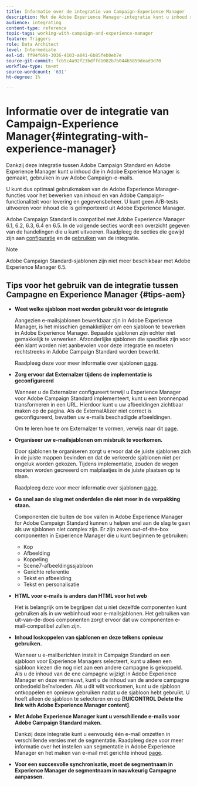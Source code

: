 ```yaml
---
title: Informatie over de integratie van Campaign-Experience Manager
description: Met de Adobe Experience Manager-integratie kunt u inhoud rechtstreeks in AEM maken en later in Adobe Campaign gebruiken.
audience: integrating
content-type: reference
topic-tags: working-with-campaign-and-experience-manager
feature: Triggers
role: Data Architect
level: Intermediate
exl-id: ff94f69b-3036-4103-a841-6b85feb0eb7e
source-git-commit: fcb5c4a92f23bdffd1082b7b044b5859dead9d70
workflow-type: tm+mt
source-wordcount: '631'
ht-degree: 1%

---
```


# Informatie over de integratie van Campaign-Experience Manager{#integrating-with-experience-manager}

Dankzij deze integratie tussen Adobe Campaign Standard en Adobe Experience Manager kunt u inhoud die in Adobe Experience Manager is gemaakt, gebruiken in uw Adobe Campaign-e-mails.

U kunt dus optimaal gebruikmaken van de Adobe Experience Manager-functies voor het bewerken van inhoud en van Adobe Campaign-functionaliteit voor levering en gegevensbeheer. U kunt geen A/B-tests uitvoeren voor inhoud die is geïmporteerd uit Adobe Experience Manager.

Adobe Campaign Standard is compatibel met Adobe Experience Manager 6.1, 6.2, 6.3, 6.4 en 6.5. In de volgende secties wordt een overzicht gegeven van de handelingen die u kunt uitvoeren. Raadpleeg de secties die gewijd zijn aan [configuratie](https://experienceleague.adobe.com/docs/experience-manager-65/administering/integration/campaignstandard.html) en de [gebruiken](https://experienceleague.adobe.com/docs/experience-manager-65/authoring/aem-adobe-campaign/campaign.html) van de integratie.

>[!NOTE]
>
> Adobe Campaign Standard-sjablonen zijn niet meer beschikbaar met Adobe Experience Manager 6.5.

## Tips voor het gebruik van de integratie tussen Campagne en Experience Manager {#tips-aem}

* **Weet welke sjabloon moet worden gebruikt voor de integratie**

  Aangezien e-mailsjablonen bewerkbaar zijn in Adobe Experience Manager, is het misschien gemakkelijker om een sjabloon te bewerken in Adobe Experience Manager. Bepaalde sjablonen zijn echter niet gemakkelijk te verwerken. Afzonderlijke sjablonen die specifiek zijn voor één klant worden niet aanbevolen voor deze integratie en moeten rechtstreeks in Adobe Campaign Standard worden bewerkt.

  Raadpleeg deze voor meer informatie over sjablonen [page](https://experienceleague.adobe.com/docs/experience-manager-65/developing/platform/templates/templates.html).

* **Zorg ervoor dat Externalzer tijdens de implementatie is geconfigureerd**

  Wanneer u de Externalzer configureert terwijl u Experience Manager voor Adobe Campaign Standard implementeert, kunt u een bronnenpad transformeren in een URL. Hierdoor kunt u uw afbeeldingen zichtbaar maken op de pagina. Als de ExternalAlizer niet correct is geconfigureerd, bevatten uw e-mails beschadigde afbeeldingen.

  Om te leren hoe te om Externalzer te vormen, verwijs naar dit [page](https://experienceleague.adobe.com/docs/experience-manager-65/developing/platform/externalizer.html).

* **Organiseer uw e-mailsjablonen om misbruik te voorkomen.**

  Door sjablonen te organiseren zorgt u ervoor dat de juiste sjablonen zich in de juiste mappen bevinden en dat de verkeerde sjablonen niet per ongeluk worden gekozen. Tijdens implementatie, zouden de wegen moeten worden gecreeerd om malplaatjes in de juiste plaatsen op te slaan.

  Raadpleeg deze voor meer informatie over sjablonen [page](https://experienceleague.adobe.com/docs/experience-manager-65/developing/platform/templates/templates.html#template-availability).

* **Ga snel aan de slag met onderdelen die niet meer in de verpakking staan.**

  Componenten die buiten de box vallen in Adobe Experience Manager for Adobe Campaign Standard kunnen u helpen snel aan de slag te gaan als uw sjablonen niet complex zijn.
Er zijn zeven out-of-the-box componenten in Experience Manager die u kunt beginnen te gebruiken:

   * Kop
   * Afbeelding
   * Koppeling
   * Scene7-afbeeldingssjabloon
   * Gerichte referentie
   * Tekst en afbeelding
   * Tekst en personalisatie

* **HTML voor e-mails is anders dan HTML voor het web**

  Het is belangrijk om te begrijpen dat u niet dezelfde componenten kunt gebruiken als in uw webinhoud voor e-mailsjablonen. Het gebruiken van uit-van-de-doos componenten zorgt ervoor dat uw componenten e-mail-compatibel zullen zijn.

* **Inhoud loskoppelen van sjablonen en deze telkens opnieuw gebruiken.**

  Wanneer u e-mailberichten instelt in Campaign Standard en een sjabloon voor Experience Managers selecteert, kunt u alleen een sjabloon kiezen die nog niet aan een andere campagne is gekoppeld. Als u de inhoud van de ene campagne wijzigt in Adobe Experience Manager en deze vernieuwt, kunt u de inhoud van de andere campagne onbedoeld beïnvloeden.
Als u dit wilt voorkomen, kunt u de sjabloon ontkoppelen en opnieuw gebruiken nadat u de sjabloon hebt gebruikt. U hoeft alleen de sjabloon te selecteren en op **[!UICONTROL Delete the link with Adobe Experience Manager content]**.

* **Met Adobe Experience Manager kunt u verschillende e-mails voor Adobe Campaign Standard maken.**

  Dankzij deze integratie kunt u eenvoudig één e-mail omzetten in verschillende versies met de segmentatie.
Raadpleeg deze voor meer informatie over het instellen van segmentatie in Adobe Experience Manager en het maken van e-mail met gerichte inhoud [page](https://experienceleague.adobe.com/docs/experience-manager-65/authoring/aem-adobe-campaign/target-adobe-campaign.html#setting-up-segmentation-in-aem).

* **Voor een succesvolle synchronisatie, moet de segmentnaam in Experience Manager de segmentnaam in nauwkeurig Campagne aanpassen.**
